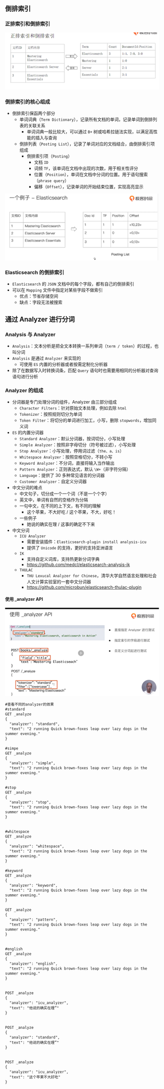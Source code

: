 ## 倒排索引

### 正排索引和倒排索引 

![ES正排和倒排](./images/ES正排和倒排.jpg)

### 倒排索引的核心组成

- 倒排索引保函两个部分
  - 单词词典（`Term Dictionary`），记录所有文档的单词，记录单词到倒排列表的关联关系
    - 单词词典一般比较大，可以通过 `B+` 树或哈希拉链法实现，以满足高性能的插入与查询
  - 倒排列表（`Posting List`），记录了单词对应的文档结合，由倒排索引项组成
    - 倒排索引项（`Posting`）
      - 文档 `ID`
      - 词频 `TF`，该单词在文档中出现的次数，用于相关性评分
      - 位置（`Position`），单词在文档中分词的位置。用于语句搜索（`phrase query`）
      - 偏移（`Offset`），记录单词的开始结束位置，实现高亮显示



![es倒排存储示例](./images/es倒排存储示例.jpg)

### Elasticsearch 的倒排索引

- `Elasticsearch` 的 `JSON` 文档中的每个字段，都有自己的倒排索引
- 可以在 `Mapping` 文件中指定对某些字段不做索引
  - 优点：节省存储空间
  - 缺点：字段无法被搜索

## 通过 Analyzer 进行分词

### Analysis 与 Analyzer

- `Analysis`：文本分析是把全文本转换一系列单词（`term / token`）的过程，也叫分词
- `Analysis` 是通过 `Analyzer` 来实现的
  - 可使用 `ES` 内置的分析器或者按需定制化分析器
- 除了在数据写入时转换词条，匹配 `Query` 语句时也需要用相同的分析器对查询语句进行分析

### Analyzer 的组成

- 分词器是专门处理分词的组件，Analyzer 由三部分组成
  - `Character Filters`：针对原始文本处理，例如去除 `html`
  - `Tokenizer`：按照规则切分为单词
  -  `Token Filter`：将切分的单词进行加工，小写，删除 `stopwords`，增加同义词
- `ES` 的内置分词器
  - `Standard Analyzer`：默认分词器，按词切分，小写处理
  - `Simple Analyzer`：按照非字母切分（符号被过滤），小写处理
  - `Stop Analyzer`：小写处理，停用词过滤（`the、a、is`）
  - `Whitespace Analyzer`：按照空格切分，不转小写
  - `Keyword Analyzer`：不分词，直接将输入当作输出
  - `Pattern Analyzer`：正则表达式，默认 `\W+`（非字符分隔）
  - `Language`：提供了 30 多种常见语言的分词器
  - `Customer Analyzer`：自定义分词器
- 中文分词的难点
  - 中文句子，切分成一个一个词（不是一个个字）
  - 英文中，单词有自然的空格作为分隔
  - 一句中文，在不同的上下文，有不同的理解
    - 这个苹果，不大好吃 / 这个苹果，不大，好吃！
  - 一些例子
    - 她说的确实在理 / 这事的确定不下来
- 中文分词
  - `ICU Analyzer`
    - 需要安装插件：`Elasticsearch-plugin install analysis-icu`
    - 提供了 `Unicode` 的支持，更好的支持亚洲语言
  - `IK`
    - 支持自定义词库，支持热更新分词字典
    - https://github.com/medcl/elasticsearch-analysis-ik
  - `THULAC`
    - `THU Lexucal Analyzer for Chinese`，清华大学自然语言处理和社会人文计算实验室的一套中文分词器
    - https://github.com/microbun/elasticsearch-thulac-plugin

#### 使用 _analyzer API

![使用analyzerAPI](./images/使用analyzerAPI.jpg)



```
#查看不同的analyzer的效果
#standard
GET _analyze
{
  "analyzer": "standard",
  "text": "2 running Quick brown-foxes leap over lazy dogs in the summer evening."
}

#simpe
GET _analyze
{
  "analyzer": "simple",
  "text": "2 running Quick brown-foxes leap over lazy dogs in the summer evening."
}

#stop
GET _analyze
{
  "analyzer": "stop",
  "text": "2 running Quick brown-foxes leap over lazy dogs in the summer evening."
}


#whitespace
GET _analyze
{
  "analyzer": "whitespace",
  "text": "2 running Quick brown-foxes leap over lazy dogs in the summer evening."
}

#keyword
GET _analyze
{
  "analyzer": "keyword",
  "text": "2 running Quick brown-foxes leap over lazy dogs in the summer evening."
}

GET _analyze
{
  "analyzer": "pattern",
  "text": "2 running Quick brown-foxes leap over lazy dogs in the summer evening."
}


#english
GET _analyze
{
  "analyzer": "english",
  "text": "2 running Quick brown-foxes leap over lazy dogs in the summer evening."
}


POST _analyze
{
  "analyzer": "icu_analyzer",
  "text": "他说的确实在理”"
}


POST _analyze
{
  "analyzer": "standard",
  "text": "他说的确实在理”"
}


POST _analyze
{
  "analyzer": "icu_analyzer",
  "text": "这个苹果不大好吃"
}

```


